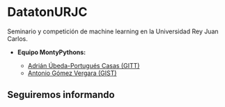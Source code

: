 # DatatonURJC
Seminario y competición de machine learning en la Universidad Rey Juan Carlos.

* __Equipo MontyPythons:__

  * [Adrián Úbeda-Portugués Casas (GITT)](https://github.com/aubedac)
  * [Antonio Gómez Vergara (GIST)](https://github.com/agvergara)

## Seguiremos informando
